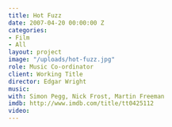```yaml
---
title: Hot Fuzz
date: 2007-04-20 00:00:00 Z
categories:
- Film
- All
layout: project
image: "/uploads/hot-fuzz.jpg"
role: Music Co-ordinator
client: Working Title
director: Edgar Wright
music: 
with: Simon Pegg, Nick Frost, Martin Freeman
imdb: http://www.imdb.com/title/tt0425112
video: 
---
```


